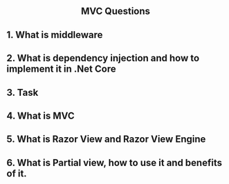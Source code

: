 <h2 align="center"> MVC Questions</h2>

## 1. What is middleware

## 2. What is dependency injection and how to implement it in .Net Core

## 3. Task

## 4. What is MVC

## 5. What is Razor View and Razor View Engine

## 6. What is Partial view, how to use it and benefits of it.
